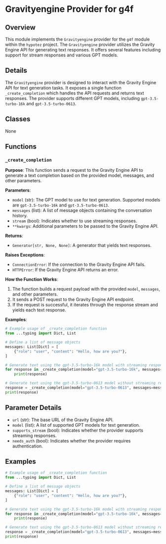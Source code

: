 # Gravityengine Provider for g4f

## Overview

This module implements the `Gravityengine` provider for the `g4f` module within the `hypotez` project. The `Gravityengine` provider utilizes the Gravity Engine API for generating text responses. It offers several features including support for stream responses and various GPT models.

## Details

The `Gravityengine` provider is designed to interact with the Gravity Engine API for text generation tasks. It exposes a single function `_create_completion` which handles the API requests and returns text responses. The provider supports different GPT models, including `gpt-3.5-turbo-16k` and `gpt-3.5-turbo-0613`.

## Classes

None

## Functions

### `_create_completion`

**Purpose**: This function sends a request to the Gravity Engine API to generate a text completion based on the provided model, messages, and other parameters.

**Parameters**:

- `model` (str): The GPT model to use for text generation. Supported models are `gpt-3.5-turbo-16k` and `gpt-3.5-turbo-0613`.
- `messages` (list): A list of message objects containing the conversation history.
- `stream` (bool): Indicates whether to use streaming responses.
- `**kwargs`: Additional parameters to be passed to the Gravity Engine API.

**Returns**:

- `Generator[str, None, None]`: A generator that yields text responses.

**Raises Exceptions**:

- `ConnectionError`: If the connection to the Gravity Engine API fails.
- `HTTPError`: If the Gravity Engine API returns an error.

**How the Function Works**:

1. The function builds a request payload with the provided `model`, `messages`, and other parameters.
2. It sends a POST request to the Gravity Engine API endpoint.
3. If the request is successful, it iterates through the response stream and yields each text response.

**Examples**:

```python
# Example usage of _create_completion function
from ...typing import Dict, List

# Define a list of message objects
messages: List[Dict] = [
    {"role": "user", "content": "Hello, how are you?"},
]

# Generate text using the gpt-3.5-turbo-16k model with streaming responses
for response in _create_completion(model="gpt-3.5-turbo-16k", messages=messages, stream=True):
    print(response)

# Generate text using the gpt-3.5-turbo-0613 model without streaming responses
response = _create_completion(model="gpt-3.5-turbo-0613", messages=messages, stream=False)
print(response)
```

## Parameter Details

- `url` (str): The base URL of the Gravity Engine API.
- `model` (list): A list of supported GPT models for text generation.
- `supports_stream` (bool): Indicates whether the provider supports streaming responses.
- `needs_auth` (bool): Indicates whether the provider requires authentication.

## Examples

```python
# Example usage of _create_completion function
from ...typing import Dict, List

# Define a list of message objects
messages: List[Dict] = [
    {"role": "user", "content": "Hello, how are you?"},
]

# Generate text using the gpt-3.5-turbo-16k model with streaming responses
for response in _create_completion(model="gpt-3.5-turbo-16k", messages=messages, stream=True):
    print(response)

# Generate text using the gpt-3.5-turbo-0613 model without streaming responses
response = _create_completion(model="gpt-3.5-turbo-0613", messages=messages, stream=False)
print(response)
```